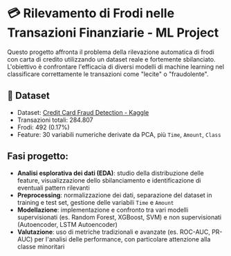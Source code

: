 # 💳 Rilevamento di Frodi nelle Transazioni Finanziarie - ML Project

Questo progetto affronta il problema della rilevazione automatica di frodi con carta di credito utilizzando un dataset reale e fortemente sbilanciato. L'obiettivo è confrontare l'efficacia di diversi modelli di machine learning nel classificare correttamente le transazioni come "lecite" o "fraudolente".

## 📂 Dataset

- Dataset: [Credit Card Fraud Detection - Kaggle](https://www.kaggle.com/datasets/mlg-ulb/creditcardfraud)
- Transazioni totali: 284.807
- Frodi: 492 (0.17%)
- Feature: 30 variabili numeriche derivate da PCA, più `Time`, `Amount`, `Class`

## Fasi progetto:
- **Analisi esplorativa dei dati (EDA)**: studio della distribuzione delle feature, visualizzazione dello sbilanciamento e identificazione di eventuali pattern rilevanti
- **Preprocessing**: normalizzazione dei dati, separazione del dataset in training e test set, gestione delle variabili `Time` e `Amount`
- **Modellazione**: implementazione e confronto tra vari modelli supervisionati (es. Random Forest, XGBoost, SVM) e non supervisionati (Autoencoder, LSTM Autoencoder)
- **Valutazione**: uso di metriche tradizionali e avanzate (es. ROC-AUC, PR-AUC) per l'analisi delle performance, con particolare attenzione alla classe minoritari
